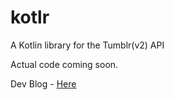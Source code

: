 # kotlr
A Kotlin library for the Tumblr(v2) API

Actual code coming soon.

Dev Blog - [Here](https://kotlr-development.tumblr.com/)
